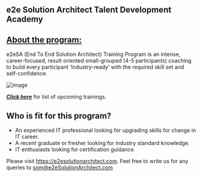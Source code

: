 ## e2e Solution Architect Talent Development Academy

## [About the program:](https://e2esolutionarchitect.com/training-programs/)

e2eSA (End To End Solution Architect)  Training Program is an intense, career-focused, result oriented small-grouped (4-5 participants) coaching to build every participant ‘Industry-ready‘ with the required skill set and self-confidence.

![image](https://user-images.githubusercontent.com/62712515/212548238-92365832-fe03-47c7-8c06-701834a67ebf.png)

***[Click here](https://e2esolutionarchitect.eventbrite.com)*** for list of upcoming trainings.

## Who is fit for this program?

- An experienced IT professional looking for upgrading skills for change in IT career.
- A recent graduate or fresher looking for industry standard knowledge.
- IT enthusiasts looking for certification guidance

Please visit https://e2esolutionarchitect.com. Feel free to write us for any queries to som@e2eSolutionArchitect.com
